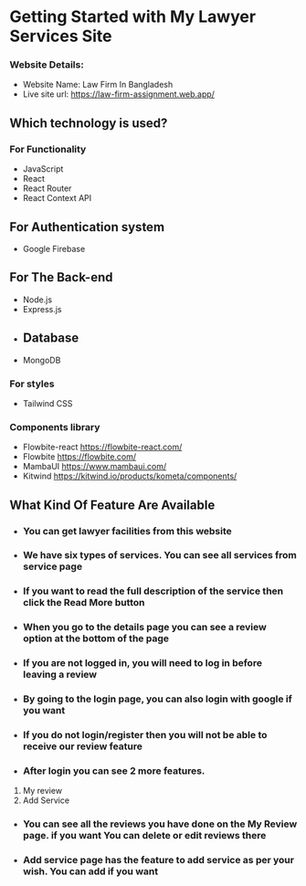 # Getting Started with My Lawyer Services Site

### Website Details:

- Website Name: Law Firm In Bangladesh
- Live site url: https://law-firm-assignment.web.app/

## Which technology is used?

### For Functionality

- JavaScript
- React
- React Router
- React Context API

## For Authentication system

- Google Firebase

## For The Back-end

- Node.js
- Express.js
- ## Database
- MongoDB

### For styles

- Tailwind CSS

### Components library

- Flowbite-react https://flowbite-react.com/
- Flowbite https://flowbite.com/
- MambaUI https://www.mambaui.com/
- Kitwind https://kitwind.io/products/kometa/components/

## What Kind Of Feature Are Available

- ### You can get lawyer facilities from this website
- ### We have six types of services. You can see all services from service page
- ### If you want to read the full description of the service then click the Read More button
- ### When you go to the details page you can see a review option at the bottom of the page
- ### If you are not logged in, you will need to log in before leaving a review
- ### By going to the login page, you can also login with google if you want
- ### If you do not login/register then you will not be able to receive our review feature
- ### After login you can see 2 more features.
1. My review
2. Add Service
- ### You can see all the reviews you have done on the My Review page. if you want You can delete or edit reviews there
- ### Add service page has the feature to add service as per your wish. You can add if you want
